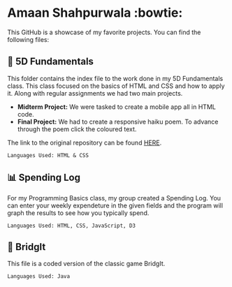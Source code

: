 # Amaan Shahpurwala :bowtie:
This GitHub is a showcase of my favorite projects. You can find the following files:

## :space_invader: 5D Fundamentals
This folder contains the index file to the work done in my 5D Fundamentals class. This class focused on the basics of HTML and CSS and how to apply it. Along with regular assignments we had two main projects. 
* **Midterm Project:** We were tasked to create a mobile app all in HTML code. 
* **Final Project:** We had to create a responsive haiku poem. To advance through the poem click the coloured text.

The link to the original repository can be found [HERE](https://amaans1.github.io/5D-Fundies/).
```
Languages Used: HTML & CSS
```

## :bar_chart: Spending Log 
For my Programming Basics class, my group created a Spending Log. You can enter your weekly expendeture in the given fields and the program will graph the results to see how you typically spend.
```
Languages Used: HTML, CSS, JavaScript, D3
```

## :black_square_button: BridgIt 
This file is a coded version of the classic game BridgIt. 
```
Languages Used: Java
```
